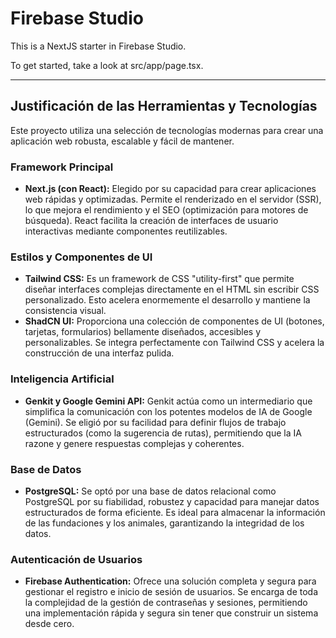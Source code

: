 # Firebase Studio

This is a NextJS starter in Firebase Studio.

To get started, take a look at src/app/page.tsx.

---

## Justificación de las Herramientas y Tecnologías

Este proyecto utiliza una selección de tecnologías modernas para crear una aplicación web robusta, escalable y fácil de mantener.

### Framework Principal

*   **Next.js (con React):** Elegido por su capacidad para crear aplicaciones web rápidas y optimizadas. Permite el renderizado en el servidor (SSR), lo que mejora el rendimiento y el SEO (optimización para motores de búsqueda). React facilita la creación de interfaces de usuario interactivas mediante componentes reutilizables.

### Estilos y Componentes de UI

*   **Tailwind CSS:** Es un framework de CSS "utility-first" que permite diseñar interfaces complejas directamente en el HTML sin escribir CSS personalizado. Esto acelera enormemente el desarrollo y mantiene la consistencia visual.
*   **ShadCN UI:** Proporciona una colección de componentes de UI (botones, tarjetas, formularios) bellamente diseñados, accesibles y personalizables. Se integra perfectamente con Tailwind CSS y acelera la construcción de una interfaz pulida.

### Inteligencia Artificial

*   **Genkit y Google Gemini API:** Genkit actúa como un intermediario que simplifica la comunicación con los potentes modelos de IA de Google (Gemini). Se eligió por su facilidad para definir flujos de trabajo estructurados (como la sugerencia de rutas), permitiendo que la IA razone y genere respuestas complejas y coherentes.

### Base de Datos

*   **PostgreSQL:** Se optó por una base de datos relacional como PostgreSQL por su fiabilidad, robustez y capacidad para manejar datos estructurados de forma eficiente. Es ideal para almacenar la información de las fundaciones y los animales, garantizando la integridad de los datos.

### Autenticación de Usuarios

*   **Firebase Authentication:** Ofrece una solución completa y segura para gestionar el registro e inicio de sesión de usuarios. Se encarga de toda la complejidad de la gestión de contraseñas y sesiones, permitiendo una implementación rápida y segura sin tener que construir un sistema desde cero.
